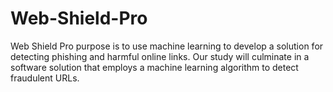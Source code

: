 # Web-Shield-Pro
Web Shield Pro purpose is to use machine learning to develop a solution for detecting phishing and harmful online links. Our study will culminate in a software solution that employs a machine learning algorithm to detect fraudulent URLs.
